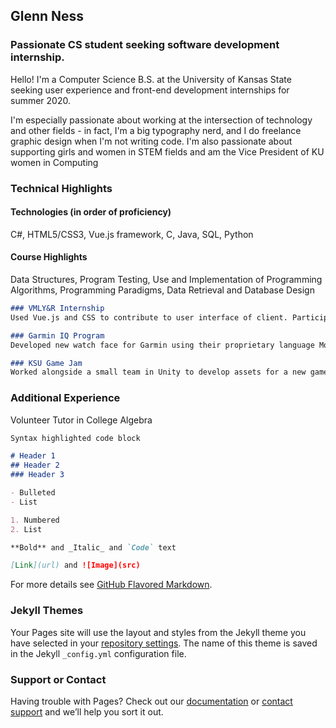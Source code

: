## Glenn Ness

### Passionate CS student seeking software development internship.

Hello! I'm a Computer Science B.S. at the University of Kansas State seeking user experience and front-end development internships for summer 2020.

I'm especially passionate about working at the intersection of technology and other fields - in fact, I'm a big typography nerd, and I do freelance graphic design when I'm not writing code. I'm also passionate about supporting girls and women in STEM fields and am the Vice President of KU women in Computing

### Technical Highlights

#### Technologies (in order of proficiency)
C#, HTML5/CSS3, Vue.js framework, C, Java, SQL, Python

#### Course Highlights
Data Structures, Program Testing, Use and Implementation of Programming Algorithms, Programming Paradigms, Data Retrieval and Database Design

```markdown
### VMLY&R Internship
Used Vue.js and CSS to contribute to user interface of client. Participated in multiple Agile workflow sprints alongside front-end developers to create more accessible user content.

### Garmin IQ Program
Developed new watch face for Garmin using their proprietary language Monkey C

### KSU Game Jam
Worked alongside a small team in Unity to develop assets for a new game in a span of twenty-four hours
```

### Additional Experience
Volunteer Tutor in College Algebra


```markdown
Syntax highlighted code block

# Header 1
## Header 2
### Header 3

- Bulleted
- List

1. Numbered
2. List

**Bold** and _Italic_ and `Code` text

[Link](url) and ![Image](src)
```

For more details see [GitHub Flavored Markdown](https://guides.github.com/features/mastering-markdown/).

### Jekyll Themes

Your Pages site will use the layout and styles from the Jekyll theme you have selected in your [repository settings](https://github.com/gness9/glennness/settings). The name of this theme is saved in the Jekyll `_config.yml` configuration file.

### Support or Contact

Having trouble with Pages? Check out our [documentation](https://help.github.com/categories/github-pages-basics/) or [contact support](https://github.com/contact) and we’ll help you sort it out.
